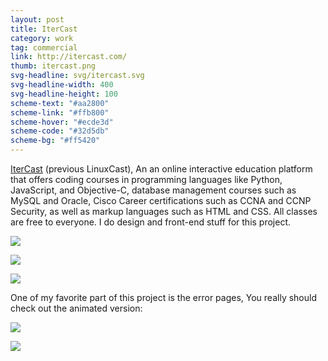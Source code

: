 ```yaml
---
layout: post
title: IterCast
category: work
tag: commercial
link: http://itercast.com/
thumb: itercast.png
svg-headline: svg/itercast.svg
svg-headline-width: 400
svg-headline-height: 100
scheme-text: "#aa2800"
scheme-link: "#ffb800"
scheme-hover: "#ecde3d"
scheme-code: "#32d5db"
scheme-bg: "#ff5420"
---
```


<p><a href="http://itercast.com/">IterCast</a> (previous LinuxCast), An an online interactive education platform that offers coding courses in programming languages like Python, JavaScript, and Objective-C, database management courses such as MySQL and Oracle, Cisco Career certifications such as CCNA and CCNP Security, as well as markup languages such as HTML and CSS. All classes are free to everyone. I do design and front-end stuff for this project.</p>

<p><img src="{{ site.data.var.file }}/itercast-banners-2.png"></p>

<p><img src="{{ site.data.var.file }}/itercast-icons-2.png"></p>

<p class="browser"><img src="{{ site.data.var.file }}/itercast-01.png"></p>

<p>One of my favorite part of this project is the error pages, You really should check out the animated version:</p>

<p class="browser"><a href="http://itercast.com/404"><img src="{{ site.data.var.file }}/itercast-02.jpg"></a></p>

<p class="browser"><a href="http://itercast.com/500"><img src="{{ site.data.var.file }}/itercast-03.jpg"></a></p>

